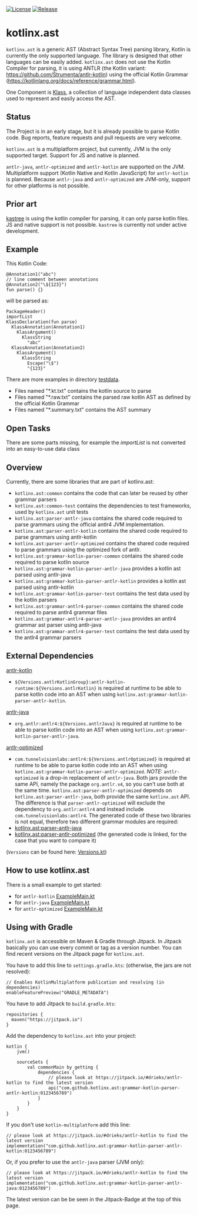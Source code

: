 [![License](https://img.shields.io/badge/License-Apache%202.0-blue.svg)](https://opensource.org/licenses/Apache-2.0)
[![Release](https://jitpack.io/v/kotlinx/ast.svg)](https://jitpack.io/#kotlinx/ast)


# kotlinx.ast

`kotlinx.ast` is a generic AST (Abstract Syntax Tree) parsing library, Kotlin is currently the only supported language.
The library is designed that other languages can be easily added.
`kotlinx.ast` does not use the Kotlin Compiler for parsing,
it is using ANTLR (the Kotlin variant: https://github.com/Strumenta/antlr-kotlin)
using the official Kotlin Grammar (https://kotlinlang.org/docs/reference/grammar.html).

One Component is [Klass](common/src/commonMain/kotlin/kotlinx/ast/common/klass),
a collection of language independent data classes
used to represent and easily access the AST.

## Status
The Project is in an early stage, but it is already possible to parse Kotlin code.
Bug reports, feature requests and pull requests are very welcome.

`kotlinx.ast` is a multiplatform project, but currently, JVM is the only supported target.
Support for JS and native is planned.

`antlr-java`, `antlr-optimized` and `antlr-kotlin` are supported on the JVM.
Multiplatform support (Kotlin Native and Kotlin JavaScript) for `antlr-kotlin` is planned.
Because `antlr-java` and `antlr-optimized` are JVM-only, support for other platforms is not possible.

## Prior art
[kastree](https://github.com/cretz/kastree) is using the kotlin compiler for parsing,
it can only parse kotlin files.
JS and native support is not possible. `kastree` is currently not under active development.

## Example

This Kotlin Code:
```
@Annotation1("abc")
// line comment between annotations
@Annotation2("\${123}")
fun parse() {}
```

will be parsed as:
```
PackageHeader()
importList
KlassDeclaration(fun parse)
  KlassAnnotation(Annotation1)
    KlassArgument()
      KlassString
        "abc"
  KlassAnnotation(Annotation2)
    KlassArgument()
      KlassString
        Escape("\$")
        "{123}"
```

There are more examples in directory [testdata](grammar-kotlin-parser-test/src/commonMain/resources/testdata).
* Files named "*.kt.txt" contains the kotlin source to parse
* Files named "*.raw.txt" contains the parsed raw kotlin AST as defined by the official Kotlin Grammar
* Files named "*.summary.txt" contains the AST summary

## Open Tasks

There are some parts missing, for example the _importList_ is not converted into an easy-to-use data class

## Overview

Currently, there are some libraries that are part of kotlinx.ast:
* `kotlinx.ast:common` contains the code that can later be reused by other grammar parsers
* `kotlinx.ast:common-test` contains the dependencies to test frameworks, used by `kotlinx.ast` unit tests
* `kotlinx.ast:parser-antlr-java` contains the shared code required to parse grammars using the official antlr4 JVM implementation.
* `kotlinx.ast:parser-antlr-kotlin` contains the shared code required to parse grammars using antlr-kotlin
* `kotlinx.ast:parser-antlr-optimized` contains the shared code required to parse grammars using the optimized fork of antlr.
* `kotlinx.ast:grammar-kotlin-parser-common` contains the shared code required to parse kotlin source
* `kotlinx.ast:grammar-kotlin-parser-antlr-java` provides a kotlin ast parsed using antlr-java
* `kotlinx.ast:grammar-kotlin-parser-antlr-kotlin` provides a kotlin ast parsed using antlr-kotlin
* `kotlinx.ast:grammar-kotlin-parser-test` contains the test data used by the kotlin parsers
* `kotlinx.ast:grammar-antlr4-parser-common` contains the shared code required to parse antlr4 grammar files
* `kotlinx.ast:grammar-antlr4-parser-antlr-java` provides an antlr4 grammar ast parser using antlr-java
* `kotlinx.ast:grammar-antlr4-parser-test` contains the test data used by the antlr4 grammar parsers

## External Dependencies

[antlr-kotlin](https://github.com/Strumenta/antlr-kotlin)
* `${Versions.antlrKotlinGroup}:antlr-kotlin-runtime:${Versions.antlrKotlin}`
is required at runtime to be able to parse kotlin code into an AST when using `kotlinx.ast:grammar-kotlin-parser-antlr-kotlin`.

[antlr-java](https://github.com/antlr/antlr4)
* `org.antlr:antlr4:${Versions.antlrJava}`
is required at runtime to be able to parse kotlin code into an AST when using `kotlinx.ast:grammar-kotlin-parser-antlr-java`.

[antlr-optimized](https://github.com/tunnelvisionlabs/antlr4)
* `com.tunnelvisionlabs:antlr4:${Versions.antlrOptimized}`
is required at runtime to be able to parse kotlin code into an AST when using `kotlinx.ast:grammar-kotlin-parser-antlr-optimized`.
*NOTE:* `antlr-optimized` is a drop-in replacement of `antlr-java`.
Both jars provide the same API, namely the package `org.antlr.v4`, so you can't use both at the same time.
`kotlinx.ast:parser-antlr-optimized` depends on `kotlinx.ast:parser-antlr-java`, both provide the same `kotlinx.ast` API.
The difference is that `parser-antlr-optimized` will exclude the dependency to `org.antlr:antlr4`
and instead include `com.tunnelvisionlabs:antlr4`.
The generated code of these two libraries is not equal, therefore two different grammar modules are required:
* [kotlinx.ast:parser-antlr-java](grammar-kotlin-parser-antlr-java/src/main/java/kotlinx/ast/grammar/kotlin/target/antlr/java/generated)
* [kotlinx.ast:parser-antlr-optimized](grammar-kotlin-parser-antlr-optimized/src/main/java/kotlinx/ast/grammar/kotlin/target/antlr/optimized/generated)
(the generated code is linked, for the case that you want to compare it)

(`Versions` can be found here: [Versions.kt](buildSrc/src/main/kotlin/Versions.kt))

## How to use kotlinx.ast
There is a small example to get started:
* for `antlr-kotlin` [ExampleMain.kt](grammar-kotlin-parser-antlr-kotlin/src/jvmTest/kotlin/kotlinx/ast/example/ExampleMain.kt)
* for `antlr-java` [ExampleMain.kt](grammar-kotlin-parser-antlr-java/src/test/kotlin/kotlinx/ast/example/ExampleMain.kt)
* for `antlr-optimized` [ExampleMain.kt](grammar-kotlin-parser-antlr-optimized/src/test/kotlin/kotlinx/ast/example/ExampleMain.kt)

## Using with Gradle
`kotlinx.ast` is accessible on Maven & Gradle through Jitpack. In Jitpack basically you can use every commit or tag as a version number. You can find recent versions on the Jitpack page for `kotlinx.ast`.

You have to add this line to `settings.gradle.kts`: (otherwise, the jars are not resolved):
```
// Enables KotlinMultiplatform publication and resolving (in dependencies)
enableFeaturePreview("GRADLE_METADATA")
```

You have to add Jitpack to `build.gradle.kts`:
```
repositories {
  maven("https://jitpack.io")
}
```

Add the dependency to `kotlinx.ast` into your project:
```
kotlin {
    jvm()

    sourceSets {
        val commonMain by getting {
            dependencies {
                // please look at https://jitpack.io/#drieks/antlr-kotlin to find the latest version
                api("com.github.kotlinx.ast:grammar-kotlin-parser-antlr-kotlin:0123456789")
            }
        }
    }
}
```

If you don't use `kotlin-multiplatform` add this line:
```
// please look at https://jitpack.io/#drieks/antlr-kotlin to find the latest version
implementation("com.github.kotlinx.ast:grammar-kotlin-parser-antlr-kotlin:0123456789")
```
Or, if you prefer to use the `antlr-java` parser (JVM only):
```
// please look at https://jitpack.io/#drieks/antlr-kotlin to find the latest version
implementation("com.github.kotlinx.ast:grammar-kotlin-parser-antlr-java:0123456789")
```
The latest version can be be seen in the Jitpack-Badge at the top of this page.
